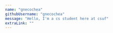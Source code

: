 ```yaml
---
name: "gnecochea"
githubUsername: "gnecochea"
message: "Hello, I'm a cs student here at csuf"
extraLink: ""
---
```

